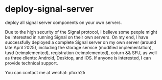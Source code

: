 # deploy-signal-server
deploy all signal server components on your own servers.

Due to the high security of the Signal protocol, I believe some people might be interested in running Signal on their own servers. On my end, I have successfully deployed a complete Signal server on my own server (around late April 2025), including the storage service (modified implementation), tusd (reimplemented), registration (reimplemented), coturn && SFU, as well as three clients: Android, Desktop, and iOS. If anyone is interested, I can provide technical support.

You can contact me at wechat: pfoxh25 
